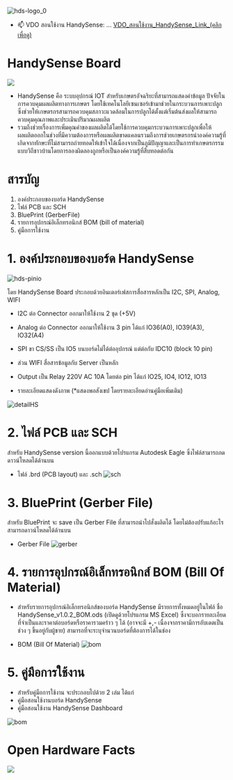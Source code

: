 ![hds-logo_0](https://user-images.githubusercontent.com/80938836/111745948-ea8a5f00-88bf-11eb-83e5-bc22db83b2fd.png)
- 📫 VDO สอนใช้งาน HandySense: ...
[VDO_สอนใช้งาน_HandySense_Link_(คลิกเพื่อดู)](https://www.youtube.com/watch?v=b6W_hdBRJhI&list=PL7S9qslDc3W65hDXdvsPZP3AGufqoh_Rc&index=2&ab_channel=HandySenseOfficial) 

# HandySense Board 
![](https://komarev.com/ghpvc/?username=your-github-HandySense-Blueprint&color=brightgreen) 

* HandySense คือ ระบบอุปกรณ์ IOT สำหรับเกษตรอัจฉริยะที่สามารถแสดงค่าข้อมูล ปัจจัยในการควบคุมผลผลิตทางการเกษตร โดยใช้เทคโนโลยีเซนเซอร์เข้ามาช่วยในกระบวนการเพาะปลูกซึ่งช่วยให้เกษตรกรสามารถควบคุมสภาวะแวดล้อมในการปลูกได้ตั้งแต่เริ่มต้นส่งผลให้สามารถควบคุมคุณภาพและประเมินปริมาณผลผลิต 
* รวมถึงช่วยเรื่องการเพิ่มคุณค่าของผลผลิตได้โดยใช้การควบคุมกระบวนการเพาะปลูกเพื่อให้ผลผลิตออกในช่วงที่มีความต้องการหรือผลผลิตขาดแคลนรวมถึงการช่วยเกษตรกรนำองค์ความรู้ที่เกิดจากทักษะที่ไม่สามารถถ่ายทอดให้เข้าใจได้เนื่องจากเป็นภูมิปัญญาและเป็นการทำเกษตรกรรมแบบวิถีชาวบ้านโดยการลองผิดลองถูกหรือเป็นองค์ความรู้ที่สืบทอดต่อกัน
 
# สารบัญ
1. องค์ประกอบของบอร์ด HandySense 
2. ไฟล์ PCB และ SCH 
3. BluePrint (GerberFile)
4. รายการอุปกรณ์อิเล็กทรอนิกส์ BOM (bill of material)
5. คู่มือการใช้งาน 

# 1. องค์ประกอบของบอร์ด HandySense 

![hds-pinio](https://github.com/HandySense/HandySense/blob/main/pinio.PNG)

โดย HandySense Board ประกอบด้วยอินเตอร์เฟสการสื่อสารหลักเป็น I2C, SPI, Analog, WIFI 
* I2C ต่อ Connector ออกมาให้ใช้งาน 2 ชุด (+5V)  
* Analog ต่อ Connector ออกมาให้ใช้งาน 3 pin ได้แก่ IO36(A0), IO39(A3), IO32(A4)
* SPI ขา CS/SS เป็น IO5 บนบอร์ดไม่ได้ต่ออุปกรณ์ แต่ต่อกับ IDC10 (block 10 pin) 
* ส่วน WIFI สื่อสารข้อมูลกับ Server เป็นหลัก
* Output เป็น Relay 220V AC 10A โดยต่อ pin ได้แก่ IO25, IO4, IO12, IO13 

* รายละเอียดแสดงดังภาพ (*แสดงพอสังเขป โดยรายละเอียดอ่านคู่มือเพิ่มเติม)

![detailHS](https://github.com/HandySense/HandySense/blob/main/detailHS.PNG)

# 2. ไฟล์ PCB และ SCH 
สำหรับ HandySense version นี้ออกแบบด้วยโปรแกรม Autodesk Eagle ซึ่งไฟล์สามารถกดดาวน์โหลดได้ด้านบน 

* ไฟล์ .brd (PCB  layout) และ .sch
![sch](https://github.com/HandySense/HandySense/blob/main/%E0%B8%9A%E0%B8%AD%E0%B8%A3%E0%B9%8C%E0%B8%94%20HS%20.png)

# 3. BluePrint (Gerber File)
สำหรับ BluePrint จะ save เป็น Gerber File ที่สามารถนำไปสั่งผลิตได้ โดยไม่ต้องปรับแก้อะไร สามารถดาวน์โหลดได้ด้านบน

* Gerber File 
![gerber](https://github.com/HandySense/HandySense/blob/main/gerber.png)

# 4. รายการอุปกรณ์อิเล็กทรอนิกส์ BOM (Bill Of Material)
* สำหรับรายการอุปกรณ์อิเล็กทรอนิกส์ของบอร์ด HandySense มีรายการทั้งหมดอยู่ในไฟล์ ชื่อ HandySense_v1.0.2_BOM.ods (เปิดดูด้วยโปรแกรม MS Excel)
ซึ่งจะบอกรายละเอียดที่จำเป็นและราคาต่อบอร์ดหรือราคารวมคร่าว ๆ ได้ (อาจจะมี +,- เนื่องจากราคามีการอับเดตเป็นช่วง ๆ ขึ้นอยู่กับผู้ขาย) สามารถที่จะระบุจำนวนบอร์ดที่ต้องการได้ในช่อง

* BOM (Bill Of Material)
![bom](https://github.com/HandySense/HandySense/blob/main/bom.PNG)

# 5. คู่มือการใช้งาน 
* สำหรับคู่มือการใช้งาน จะประกอบไปด้วย 2 เล่ม ได้แก่ 
* คู่มือสอนใช้งานบอร์ด HandySense
* คู่มือสอนใช้งาน HandySense Dashboard 

![bom](https://github.com/HandySense/HandySense/blob/main/%E0%B8%84%E0%B8%B9%E0%B9%8B%E0%B8%A1%E0%B8%B7%E0%B8%AD%20HS.png)

# Open Hardware Facts
![](https://github.com/HandySense/HandySense/blob/main/os.PNG)

